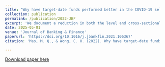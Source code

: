 ```yaml
---
title: "Why have target-date funds performed better in the COVID-19 selloff than the 2008 selloff?"
collection: publication
permalink: /publication/2022-JBF
excerpt: 'We document a reduction in both the level and cross-sectional dispersion of systematic risk in the target-date fund (TDF) market after 2008, which resulted in better performance of TDFs during the COVID-19 selloff compared to the 2008 selloff and a reduction in TDF return dispersion. We find that the shift is more pronounced in close-to-retirement funds and driven by the TDF series investing more in equities in the early period, consistent with TDFs catering to the market demand for lower risk exposure after the 2008 crisis. In addition, TDF systematic risk shifters do not exhibit more idiosyncratic risk-taking.'
date: 2025-05-01
venue: 'Journal of Banking & Finance'
paperurl: 'https://doi.org/10.1016/j.jbankfin.2021.106367'
citation: 'Mao, M. Q., & Wong, C. H. (2022). Why have target-date funds performed better in the COVID-19 selloff than the 2008 selloff?. Journal of Banking & Finance, 135, 106367.'

---
```


[Download paper here](https://doi.org/10.1016/j.jbankfin.2021.106367)

